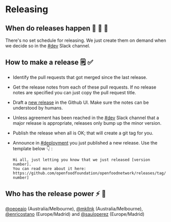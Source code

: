 # Releasing

## When do releases happen :steam_locomotive: :train: :train:

There's no set schedule for releasing. We just create them on demand when we
decide so in the [#dev](https://openfoodnetwork.slack.com/messages/C2GQ45KNU) Slack channel.

## How to make a release :spiral_notepad: :white_check_mark: 

* Identify the pull requests that got merged since the last release.
* Get the release notes from each of these pull requests. If no release notes are specified you can just copy the pull request title.
* Draft a [new release](https://github.com/openfoodfoundation/openfoodnetwork/releases/new) in the Github UI. Make sure the notes can be understood by humans.
* Unless agreement has been reached in the [#dev](https://openfoodnetwork.slack.com/messages/C2GQ45KNU) Slack channel that a major release is appropriate, releases only bump up the minor version.
* Publish the release when all is OK; that will create a git tag for you.
* Announce in [#deployment](https://openfoodnetwork.slack.com/messages/C0DNLAZC7) you just published a new release. Use the template below :point_down: :

    ```
    Hi all, just letting you know that we just released [version number].
    You can read more about it here: https://github.com/openfoodfoundation/openfoodnetwork/releases/tag/[version number]
    ```

## Who has the release power :zap: :muscle: 

[@oeoeaio](https://github.com/oeoeaio) (Australia/Melbourne), [@mkllnk](https://github.com/mkllnk) (Australia/Melbourne), [@enricostano](https://github.com/enricostano) (Europe/Madrid) and [@sauloperez](https://github.com/sauloperez) (Europe/Madrid)
